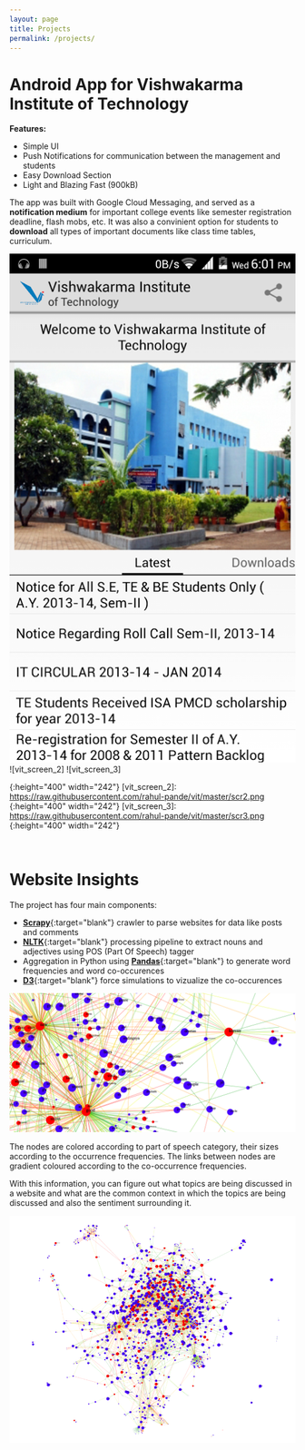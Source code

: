 ```yaml
---
layout: page
title: Projects
permalink: /projects/
---
```


# Android App for Vishwakarma Institute of Technology

<div class="list-group">
  <a class="list-group-item icon-link" href="https://github.com/rahul-pande/vit" target="_blank">
    <i class="fa fa-github fa-2x" title="Github Repo"></i>
  </a>
  <a class="list-group-item icon-link" href="https://play.google.com/store/apps/details?id=com.rahul7teen.vit" target="_blank">
    <i class="fa fa-android fa-2x" title="PlayStore"></i>
  </a>
</div>

**Features:**
* Simple UI
* Push Notifications for communication between the management and students
* Easy Download Section
* Light and Blazing Fast (900kB)

The app was built with Google Cloud Messaging, and served as a **notification medium** for important college events like semester registration deadline, flash mobs, etc. It was also a convinient option for students to **download** all types of important documents like class time tables, curriculum.

![vit_screen_1] ![vit_screen_2] ![vit_screen_3]

[vit_screen_1]: https://raw.githubusercontent.com/rahul-pande/vit/master/scr1.png
{:height="400" width="242"}
[vit_screen_2]: https://raw.githubusercontent.com/rahul-pande/vit/master/scr2.png
{:height="400" width="242"}
[vit_screen_3]: https://raw.githubusercontent.com/rahul-pande/vit/master/scr3.png
{:height="400" width="242"}

<br>

# Website Insights

<div class="list-group">
  <a class="list-group-item icon-link" href="https://github.com/rahul-pande/website_insights" target="_blank">
    <i class="fa fa-github fa-2x" title="PlayStore"></i>
  </a>
</div>

The project has four main components:
+ [**Scrapy**](https://scrapy.org/){:target="blank"} crawler to parse websites for data like posts and comments
+ [**NLTK**](http://www.nltk.org/){:target="blank"} processing pipeline to extract nouns and adjectives using POS (Part Of Speech) tagger
+ Aggregation in Python using [**Pandas**](https://github.com/pandas-dev/pandas){:target="blank"} to generate word frequencies and word co-occurences
+ [**D3**](https://d3js.org/){:target="blank"} force simulations to vizualize the co-occurences

![website_screen_3]

The nodes are colored according to part of speech category, their sizes according to the occurrence frequencies. The links between nodes are gradient coloured according to the co-occurrence frequencies.

With this information, you can figure out what topics are being discussed in a website and what are the common context in which the topics are being discussed and also the sentiment surrounding it.

![website_screen_1]

[website_screen_1]: https://raw.githubusercontent.com/rahul-pande/website_insights/master/_screenshots/knowledge_graph.png
[website_screen_3]: https://raw.githubusercontent.com/rahul-pande/website_insights/master/_screenshots/graph_subset_2.png
